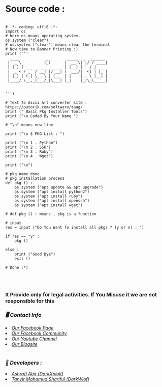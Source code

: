 # Source code :

```

# -*- coding: utf-8 -*-
import os
# here os means operating system.
os.system ("clear")
# os.system ("clear") means clear the terminal
# Now time to Banner Printing :)
print ('''
  ____            _        _____  _  _______ 
 |  _ \          (_)      |  __ \| |/ / ____|
 | |_) | __ _ ___ _  ___  | |__) | ' / |  __ 
 |  _ < / _` / __| |/ __| |  ___/|  <| | |_ |
 | |_) | (_| \__ \ | (__  | |    | . \ |__| |
 |____/ \__,_|___/_|\___| |_|    |_|\_\_____|
                                             
                                             
''')

# Text To Ascii Art converter site : https://patorjk.com/software/taag/
print (" Basic Pkg Installer Tools")
print ("\n Coded By Your Name ")

# "\n" means new line 

print ("\n $ PKG List : ")

print ("\n 1 . Python")
print ("\n 2 . SSH")
print ("\n 3 . Ruby")
print ("\n 4 . Wget")

print ("\n")

# pkg name done 
# pkg installation process 
def pkg () :
    os.system ("apt update && apt upgrade")
    os.system ("apt install python2")
    os.system ("apt install ruby")
    os.system ("apt install openssh")
    os.system ("apt install wget")

# def pkg () : means , pkg is a function 

# input
res = input ("Do You Want To install all pkgs ? (y or n) : ")

if res == "y" :
    pkg ()
   
else :
    print ("Good Bye")
    exit ()
    
# Done :*)


```
<br>
<h3> It Provide only for legal activities. If You Misuse it we are not responsible for this</h3>
<h3><b><i>🖥️ Contact Info </i></b></h3>
<li>  <i><a href="https://www.facebook.com/darkhunter141/">Our Facebook Page </a></i></li>
<li>  <i><a href="https://www.facebook.com/groups/428641821766559/?ref=share">Our Facebook Community</a></i></li>
<li>  <i><a href="https://youtube.com/channel/UCkSB55ezk_2vPVwoqmPVZwg">Our Youtube Channel</a></i></li>
<li>  <i><a href="https://darkhunt3r141.blogspot.com/?m=1">Our Blogsite</a></i></li>

<br>
<h3><b><i>🤠 Devolopers :</i></b></h3>
<li> <i><a href="https://www.facebook.com/ashrafiabir04">Ashrafi Abir (DarkXploit)</a></i></li>
<li>  <i><a href="https://www.facebook.com/tanvirmahamud.shariful.3">Tanvir Mahamud Shariful (DarkWlof)</a></i></li>


